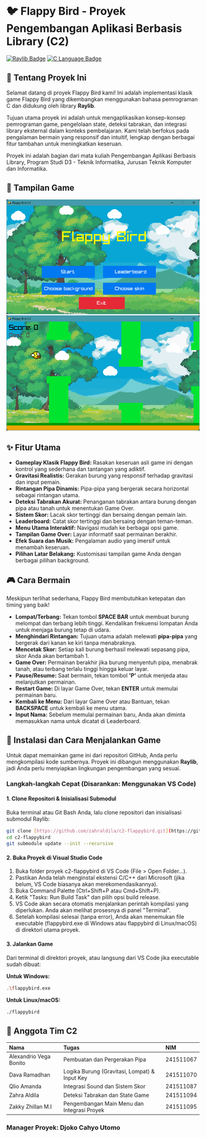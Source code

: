 # 🐦 Flappy Bird - Proyek Pengembangan Aplikasi Berbasis Library (C2)

[![Raylib Badge](https://img.shields.io/badge/Made%20with-Raylib-blue.svg)](https://www.raylib.com/)
[![C Language Badge](https://img.shields.io/badge/Language-C-blue.svg)](https://en.wikipedia.org/wiki/C_(programming_language))

## 🌟 Tentang Proyek Ini

Selamat datang di proyek Flappy Bird kami! Ini adalah implementasi klasik game Flappy Bird yang dikembangkan menggunakan bahasa pemrograman C dan didukung oleh library **Raylib**.

Tujuan utama proyek ini adalah untuk mengaplikasikan konsep-konsep pemrograman game, pengelolaan state, deteksi tabrakan, dan integrasi library eksternal dalam konteks pembelajaran. Kami telah berfokus pada pengalaman bermain yang responsif dan intuitif, lengkap dengan berbagai fitur tambahan untuk meningkatkan keseruan.

Proyek ini adalah bagian dari mata kuliah Pengembangan Aplikasi Berbasis Library, Program Studi D3 - Teknik Informatika, Jurusan Teknik Komputer dan Informatika.

## 📸 Tampilan Game

![Gameplay Flappy Bird](assets/tampilan1.png)
![Gameplay Flappy Bird](assets/tampilan2.png)

## ✨ Fitur Utama

* **Gameplay Klasik Flappy Bird:** Rasakan keseruan asli game ini dengan kontrol yang sederhana dan tantangan yang adiktif.
* **Gravitasi Realistis:** Gerakan burung yang responsif terhadap gravitasi dan input pemain.
* **Rintangan Pipa Dinamis:** Pipa-pipa yang bergerak secara horizontal sebagai rintangan utama.
* **Deteksi Tabrakan Akurat:** Penanganan tabrakan antara burung dengan pipa atau tanah untuk menentukan Game Over.
* **Sistem Skor:** Lacak skor tertinggi dan bersaing dengan pemain lain.
* **Leaderboard:** Catat skor tertinggi dan bersaing dengan teman-teman.
* **Menu Utama Interaktif:** Navigasi mudah ke berbagai opsi game.
* **Tampilan Game Over:** Layar informatif saat permainan berakhir.
* **Efek Suara dan Musik:** Pengalaman audio yang imersif untuk menambah keseruan.
* **Pilihan Latar Belakang:** Kustomisasi tampilan game Anda dengan berbagai pilihan background.

## 🎮 Cara Bermain

Meskipun terlihat sederhana, Flappy Bird membutuhkan ketepatan dan timing yang baik!

* **Lompat/Terbang:** Tekan tombol **SPACE BAR** untuk membuat burung melompat dan terbang lebih tinggi. Kendalikan frekuensi lompatan Anda untuk menjaga burung tetap di udara.
* **Menghindari Rintangan:** Tujuan utama adalah melewati **pipa-pipa** yang bergerak dari kanan ke kiri tanpa menabraknya.
* **Mencetak Skor:** Setiap kali burung berhasil melewati sepasang pipa, skor Anda akan bertambah 1.
* **Game Over:** Permainan berakhir jika burung menyentuh pipa, menabrak tanah, atau terbang terlalu tinggi hingga keluar layar.
* **Pause/Resume:** Saat bermain, tekan tombol **'P'** untuk menjeda atau melanjutkan permainan.
* **Restart Game:** Di layar Game Over, tekan **ENTER** untuk memulai permainan baru.
* **Kembali ke Menu:** Dari layar Game Over atau Bantuan, tekan **BACKSPACE** untuk kembali ke menu utama.
* **Input Nama:** Sebelum memulai permainan baru, Anda akan diminta memasukkan nama untuk dicatat di Leaderboard.

## 🚀 Instalasi dan Cara Menjalankan Game

Untuk dapat memainkan game ini dari repositori GitHub, Anda perlu mengkompilasi kode sumbernya. Proyek ini dibangun menggunakan **Raylib**, jadi Anda perlu menyiapkan lingkungan pengembangan yang sesuai.

### Langkah-langkah Cepat (Disarankan: Menggunakan VS Code)

#### 1. Clone Repositori & Inisialisasi Submodul

Buka terminal atau Git Bash Anda, lalu clone repositori dan inisialisasi submodul Raylib:

```bash
git clone [https://github.com/zahraldila/c2-flappybird.git](https://github.com/zahraldila/c2-flappybird.git)
cd c2-flappybird
git submodule update --init --recursive
```

#### 2. Buka Proyek di Visual Studio Code
1. Buka folder proyek c2-flappybird di VS Code (File > Open Folder...).
2. Pastikan Anda telah menginstal ekstensi C/C++ dari Microsoft (jika belum, VS Code biasanya akan merekomendasikannya).
3. Buka Command Palette (Ctrl+Shift+P atau Cmd+Shift+P).
4. Ketik "Tasks: Run Build Task" dan pilih opsi build release.
5. VS Code akan secara otomatis menjalankan perintah kompilasi yang diperlukan. Anda akan melihat prosesnya di panel "Terminal".
6. Setelah kompilasi selesai (tanpa error), Anda akan menemukan file executable (flappybird.exe di Windows atau flappybird di Linux/macOS) di direktori utama proyek.

#### 3. Jalankan Game
Dari terminal di direktori proyek, atau langsung dari VS Code jika executable sudah dibuat:

**Untuk Windows:**
```bash
.\flappybird.exe
```

**Untuk Linux/macOS:**
```bash
./flappybird
```

## 👥 Anggota Tim C2

| Nama                      | Tugas                                         | NIM         |
| :------------------------ | :-------------------------------------------- | :---------- |
| Alexandrio Vega Bonito    | Pembuatan dan Pergerakan Pipa                 | 241511067   |
| Dava Ramadhan             | Logika Burung (Gravitasi, Lompat) & Input Key | 241511070   |
| Qlio Amanda               | Integrasi Sound dan Sistem Skor               | 241511087   |
| Zahra Aldila              | Deteksi Tabrakan dan State Game               | 241511094   |
| Zakky Zhillan M.I         | Pengembangan Main Menu dan Integrasi Proyek   | 241511095   |

### Manager Proyek: Djoko Cahyo Utomo
